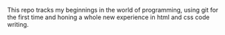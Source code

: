 This repo tracks my beginnings in the world of programming, using git for the first time and honing a whole new experience in html and css code writing.

